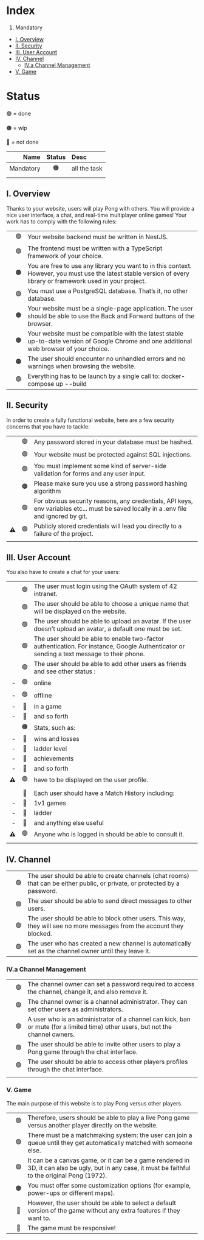 # Index

1. Mandatory
  - [I. Overview](https://github.com/Pixailz/ft_transcendence/wiki/_new#i-overview)
  - [II. Security](https://github.com/Pixailz/ft_transcendence/wiki/_new#ii-security)
  - [III. User Account](https://github.com/Pixailz/ft_transcendence/wiki/_new#iii-user-account)
  - [IV. Channel](https://github.com/Pixailz/ft_transcendence/wiki/_new#iv-channel)
    - [IV.a Channel Management](https://github.com/Pixailz/ft_transcendence/wiki/_new#iva-channel-management)
  - [V. Game](https://github.com/Pixailz/ft_transcendence/wiki/_new#v-game)

# Status

🟢 = done

🟠 = wip

🔴 = not done

|Name|Status|Desc|
|-:|:-:|:-|
|Mandatory|🟠|all the task|
||||

## I. Overview

Thanks to your website, users will play Pong with others. You will provide a nice user interface, a chat, and real-time multiplayer online games! Your work has to comply with the following rules:

||||
|-:|:-:|:-|
||🟢|Your website backend must be written in NestJS.|
||🟢|The frontend must be written with a TypeScript framework of your choice.|
||🟠|You are free to use any library you want to in this context. However, you must use the latest stable version of every library or framework used in your project.|
||🟢|You must use a PostgreSQL database. That’s it, no other database.|
||🟠|Your website must be a single-page application. The user should be able to use the Back and Forward buttons of the browser.|
||🟠|Your website must be compatible with the latest stable up-to-date version of Google Chrome and one additional web browser of your choice.|
||🟠|The user should encounter no unhandled errors and no warnings when browsing the website.|
||🟢|Everything has to be launch by a single call to: docker-compose up --build|

## II. Security

In order to create a fully functional website, here are a few security concerns that you have to tackle:

||||
|-:|:-:|:-|
||🟢|Any password stored in your database must be hashed.|
||🟢|Your website must be protected against SQL injections.|
||🟢|You must implement some kind of server-side validation for forms and any user input.|
||🟠|Please make sure you use a strong password hashing algorithm|
||🟢|For obvious security reasons, any credentials, API keys, env variables etc... must be saved locally in a .env file and ignored by git.|
|⚠️|🟢| Publicly stored credentials will lead you directly to a failure of the project.|
||||

## III. User Account

You also have to create a chat for your users:

||||
|-:|:-:|:-|
||🟢|The user must login using the OAuth system of 42 intranet.|
||🟢|The user should be able to choose a unique name that will be displayed on the website.|
||🟢|The user should be able to upload an avatar. If the user doesn’t upload an avatar, a default one must be set.|
||🟢|The user should be able to enable two-factor authentication. For instance, Google Authenticator or sending a text message to their phone.|
||🟢|The user should be able to add other users as friends and see other status :|
|-|🟢|online|
|-|🟢|offline|
|-|🔴|in a game|
|-|🔴|and so forth|
||🟠|Stats, such as:
|-|🔴|wins and losses|
|-|🔴|ladder level|
|-|🔴|achievements|
|-|🔴|and so forth|
|⚠️|🟢|have to be displayed on the user profile.|
||||
||🔴|Each user should have a Match History including:
|-|🔴|1v1 games|
|-|🔴|ladder|
|-|🔴|and anything else useful|
|⚠️|🟢|Anyone who is logged in should be able to consult it.|
||||

## IV. Channel

||||
|-:|:-:|:-|
||🟢|The user should be able to create channels (chat rooms) that can be either public, or private, or protected by a password.|
||🟢|The user should be able to send direct messages to other users.|
||🟢|The user should be able to block other users. This way, they will see no more messages from the account they blocked.|
||🟢|The user who has created a new channel is automatically set as the channel owner until they leave it.|

### IV.a Channel Management

||||
|-:|:-:|:-|
||🟢|The channel owner can set a password required to access the channel, change it, and also remove it.|
||🟢|The channel owner is a channel administrator. They can set other users as administrators.|
||🟢|A user who is an administrator of a channel can kick, ban or mute (for a limited time) other users, but not the channel owners.|
||🟢|The user should be able to invite other users to play a Pong game through the chat interface.|
||🟢|The user should be able to access other players profiles through the chat interface.|
||||

### V. Game

The main purpose of this website is to play Pong versus other players.

||||
|-:|:-:|:-|
||🟢|Therefore, users should be able to play a live Pong game versus another player directly on the website.|
||🟢|There must be a matchmaking system: the user can join a queue until they get automatically matched with someone else.|
||🟢|It can be a canvas game, or it can be a game rendered in 3D, it can also be ugly, but in any case, it must be faithful to the original Pong (1972).|
||🟠|You must offer some customization options (for example, power-ups or different maps).|
||🔴|However, the user should be able to select a default version of the game without any extra features if they want to.|
||🔴|The game must be responsive!|
